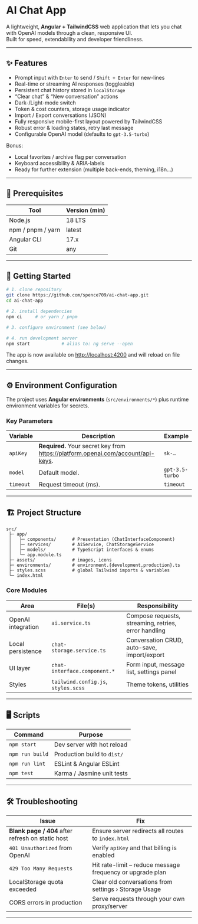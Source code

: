 # AI Chat App

A lightweight, **Angular + TailwindCSS** web application that lets you chat with OpenAI models through a clean, responsive UI.  
Built for speed, extendability and developer friendliness.

---

## ✨ Features

- Prompt input with `Enter` to send / `Shift + Enter` for new-lines
- Real-time or streaming AI responses (toggleable)
- Persistent chat history stored in `localStorage`
- “Clear chat” & “New conversation” actions
- Dark-/Light-mode switch
- Token & cost counters, storage usage indicator
- Import / Export conversations (JSON)
- Fully responsive mobile-first layout powered by TailwindCSS
- Robust error & loading states, retry last message
- Configurable OpenAI model (defaults to `gpt-3.5-turbo`)

Bonus:

- Local favorites / archive flag per conversation
- Keyboard accessibility & ARIA-labels
- Ready for further extension (multiple back-ends, theming, i18n…)

---

## 🔧 Prerequisites

| Tool              | Version (min) |
| ----------------- | ------------- |
| Node.js           | 18 LTS        |
| npm / pnpm / yarn | latest        |
| Angular CLI       | 17.x          |
| Git               | any           |

---

## 🚀 Getting Started

```bash
# 1. clone repository
git clone https://github.com/spence709/ai-chat-app.git
cd ai-chat-app

# 2. install dependencies
npm ci     # or yarn / pnpm

# 3. configure environment (see below)

# 4. run development server
npm start            # alias to: ng serve --open
```

The app is now available on <http://localhost:4200> and will reload on file changes.

---

## ⚙️ Environment Configuration

The project uses **Angular environments** (`src/environments/*`) plus runtime environment variables for secrets.

### Key Parameters

| Variable  | Description                                                                        | Example         |
| --------- | ---------------------------------------------------------------------------------- | --------------- |
| `apiKey`  | **Required.** Your secret key from <https://platform.openai.com/account/api-keys>. | `sk-…`          |
| `model`   | Default model.                                                                     | `gpt-3.5-turbo` |
| `timeout` | Request timeout (ms).                                                              | `timeout`       |

---

## 🏗️ Project Structure

```
src/
 ├─ app/
 │   ├─ components/      # Presentation (ChatInterfaceComponent)
 │   ├─ services/        # AiService, ChatStorageService
 │   ├─ models/          # TypeScript interfaces & enums
 │   └─ app.module.ts
 ├─ assets/              # images, icons
 ├─ environments/        # environment.{development,production}.ts
 ├─ styles.scss          # global Tailwind imports & variables
 └─ index.html
```

### Core Modules

| Area               | File(s)                             | Responsibility                                       |
| ------------------ | ----------------------------------- | ---------------------------------------------------- |
| OpenAI integration | `ai.service.ts`                     | Compose requests, streaming, retries, error handling |
| Local persistence  | `chat-storage.service.ts`           | Conversation CRUD, auto-save, import/export          |
| UI layer           | `chat-interface.component.*`        | Form input, message list, settings panel             |
| Styles             | `tailwind.config.js`, `styles.scss` | Theme tokens, utilities                              |

---

## 🖥️ Scripts

| Command         | Purpose                     |
| --------------- | --------------------------- |
| `npm start`     | Dev server with hot reload  |
| `npm run build` | Production build to `dist/` |
| `npm run lint`  | ESLint & Angular ESLint     |
| `npm test`      | Karma / Jasmine unit tests  |

---

## 🛠️ Troubleshooting

| Issue                                             | Fix                                                       |
| ------------------------------------------------- | --------------------------------------------------------- |
| **Blank page / 404** after refresh on static host | Ensure server redirects all routes to `index.html`        |
| `401 Unauthorized` from OpenAI                    | Verify `apiKey` and that billing is enabled               |
| `429 Too Many Requests`                           | Hit rate-limit – reduce message frequency or upgrade plan |
| LocalStorage quota exceeded                       | Clear old conversations from settings › Storage Usage     |
| CORS errors in production                         | Serve requests through your own proxy/server              |

---
